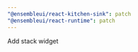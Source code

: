 ```yaml
---
"@ensembleui/react-kitchen-sink": patch
"@ensembleui/react-runtime": patch
---
```


Add stack widget
